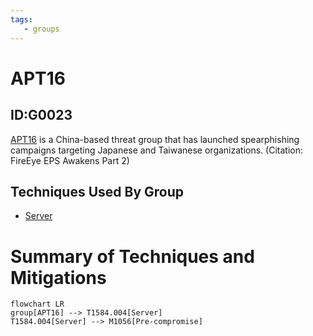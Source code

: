 ```yaml
---
tags:
   - groups
---
```

# APT16
## ID:G0023
[APT16](groups/G0023) is a China-based threat group that has launched spearphishing campaigns targeting Japanese and Taiwanese organizations. (Citation: FireEye EPS Awakens Part 2)
## Techniques Used By Group
* [Server](techniques/T1584/004)

# Summary of Techniques and Mitigations
```mermaid
flowchart LR
group[APT16] --> T1584.004[Server]
T1584.004[Server] --> M1056[Pre-compromise]
```